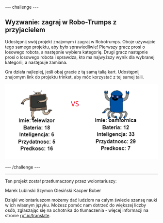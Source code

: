 --- challenge ---

## Wyzwanie: zagraj w Robo-Trumps z przyjacielem

Udostępnij swój projekt znajomym i zagraj w Robotrumps. Oboje używajcie tego samego projektu, aby było sprawiedliwie! Pierwszy gracz prosi o losowego robota, a następnie wybiera kategorię. Drugi gracz następnie prosi o losowego robota i sprawdza, kto ma najwyższy wynik dla wybranej kategorii, a następuje zamiana.

Gra działa najlepiej, jeśli obaj gracie z tą samą talią kart. Udostępnij znajomym link do projektu trinket, aby móc korzystać z tej samej talii.

![zrzut ekranu](images/robotrumps-play.png)

--- /challenge ---

***

Ten projekt został przetłumaczony przez wolontariuszy:

Marek Lubinski
Szymon Olesiński
Kacper Bober

Dzięki wolontariuszom możemy dać ludziom na całym świecie szansę nauki w ich własnym języku. Możesz pomóc nam dotrzeć do większej liczby osób, zgłaszając się na ochotnika do tłumaczenia - więcej informacji na stronie [rpf.io/translate](https://rpf.io/translate).